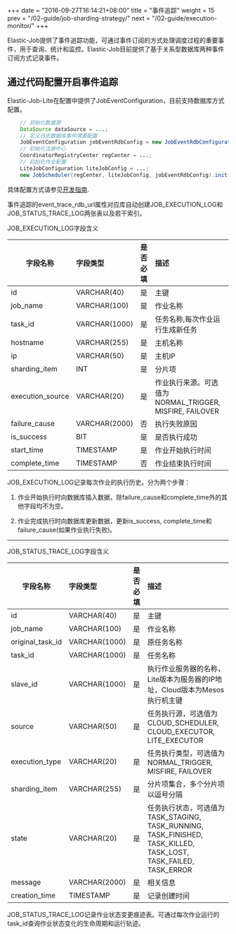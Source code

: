 +++
date = "2016-09-27T16:14:21+08:00"
title = "事件追踪"
weight = 15
prev = "/02-guide/job-sharding-strategy/"
next = "/02-guide/execution-monitor/"
+++

Elastic-Job提供了事件追踪功能，可通过事件订阅的方式处理调度过程的重要事件，用于查询、统计和监控。Elastic-Job目前提供了基于关系型数据库两种事件订阅方式记录事件。

## 通过代码配置开启事件追踪

Elastic-Job-Lite在配置中提供了JobEventConfiguration，目前支持数据库方式配置。

```java
    // 初始化数据源
    DataSource dataSource = ...;
    // 定义日志数据库事件溯源配置
    JobEventConfiguration jobEventRdbConfig = new JobEventRdbConfiguration(dataSource);
    // 初始化注册中心
    CoordinatorRegistryCenter regCenter = ...;
    // 初始化作业配置
    LiteJobConfiguration liteJobConfig = ...;
    new JobScheduler(regCenter, liteJobConfig, jobEventRdbConfig).init(); 
```

具体配置方式请参见[开发指南](/01-lite/dev_guide/).

事件追踪的event_trace_rdb_url属性对应库自动创建JOB_EXECUTION_LOG和JOB_STATUS_TRACE_LOG两张表以及若干索引。

JOB_EXECUTION_LOG字段含义

| 字段名称           | 字段类型     | 是否必填 | 描述                                                                                             |
| ----------------- |:------------|:--------|:------------------------------------------------------------------------------------------------|
|id                 |VARCHAR(40)  |是     | 主键                                                                                             |
|job_name           |VARCHAR(100) |是     | 作业名称                                                                                          |
|task_id            |VARCHAR(1000)|是     | 任务名称,每次作业运行生成新任务                                                                      |
|hostname           |VARCHAR(255) |是     | 主机名称                                                                                          |
|ip                 |VARCHAR(50)  |是     | 主机IP                                                                                            |
|sharding_item      |INT          |是     | 分片项                                                                                            |
|execution_source   |VARCHAR(20)  |是     | 作业执行来源。可选值为NORMAL_TRIGGER, MISFIRE, FAILOVER                                       |
|failure_cause      |VARCHAR(2000)|否       | 执行失败原因                                                                                       |
|is_success         |BIT          |是     | 是否执行成功                                                                                       |
|start_time         |TIMESTAMP    |是     | 作业开始执行时间                                                                                   |
|complete_time      |TIMESTAMP    |否       | 作业结束执行时间                                                                                   |


JOB_EXECUTION_LOG记录每次作业的执行历史。分为两个步骤：

1. 作业开始执行时向数据库插入数据，除failure_cause和complete_time外的其他字段均不为空。

2. 作业完成执行时向数据库更新数据，更新is_success, complete_time和failure_cause(如果作业执行失败)。

***

JOB_STATUS_TRACE_LOG字段含义

| 字段名称           | 字段类型     | 是否必填 | 描述                                                                                                                       |
| ----------------- |:------------|:--------|:--------------------------------------------------------------------------------------------------------------------------|
|id                 |VARCHAR(40)  |是     | 主键                                                                                                                       |
|job_name           |VARCHAR(100) |是     | 作业名称                                                                                                                    |
|original_task_id   |VARCHAR(1000)|是     | 原任务名称                                                                                                                  |
|task_id            |VARCHAR(1000)|是     | 任务名称                                                                                                                    |
|slave_id           |VARCHAR(1000)|是     | 执行作业服务器的名称，Lite版本为服务器的IP地址，Cloud版本为Mesos执行机主键                                                 |
|source             |VARCHAR(50)  |是     | 任务执行源，可选值为CLOUD_SCHEDULER, CLOUD_EXECUTOR, LITE_EXECUTOR                                                      |
|execution_type     |VARCHAR(20)  |是     | 任务执行类型，可选值为NORMAL_TRIGGER, MISFIRE, FAILOVER                                                                 |
|sharding_item      |VARCHAR(255) |是     | 分片项集合，多个分片项以逗号分隔                                                                                                |
|state              |VARCHAR(20)  |是     | 任务执行状态，可选值为TASK_STAGING, TASK_RUNNING, TASK_FINISHED, TASK_KILLED, TASK_LOST, TASK_FAILED, TASK_ERROR|
|message            |VARCHAR(2000)|是     | 相关信息                                                                                                                    |
|creation_time      |TIMESTAMP    |是     | 记录创建时间                                                                                                                 |

JOB_STATUS_TRACE_LOG记录作业状态变更痕迹表。可通过每次作业运行的task_id查询作业状态变化的生命周期和运行轨迹。
